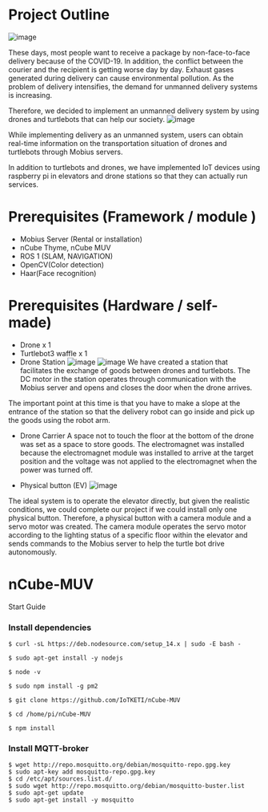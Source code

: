 # Project Outline
![image](https://user-images.githubusercontent.com/79128042/141941607-d4eaae8f-a0de-435f-97a4-c6f351dc148a.png)

These days, most people want to receive a package by non-face-to-face delivery because of the COVID-19. In addition, the conflict between the courier and the recipient is getting worse day by day. Exhaust gases generated during delivery can cause environmental pollution. As the problem of delivery intensifies, the demand for unmanned delivery systems is increasing.

Therefore, we decided to implement an unmanned delivery system by using drones and turtlebots that can help our society.
![image](https://user-images.githubusercontent.com/79128042/141941892-f20d8ae9-4dec-48fe-b422-418e62e884cf.png)

While implementing delivery as an unmanned system, users can obtain real-time information on the transportation situation of drones and turtlebots through Mobius servers.

In addition to turtlebots and drones, we have implemented IoT devices using raspberry pi in elevators and drone stations so that they can actually run services.

# Prerequisites (Framework / module )
- Mobius Server (Rental or installation)
- nCube Thyme, nCube MUV
- ROS 1 (SLAM, NAVIGATION)
- OpenCV(Color detection)
- Haar(Face recognition)

# Prerequisites (Hardware / self-made)

- Drone x 1
- Turtlebot3 waffle x 1
- Drone Station
![image](https://user-images.githubusercontent.com/79128042/141942444-abc3a6e0-f706-4249-916c-09baebe7e0cf.png)
![image](https://user-images.githubusercontent.com/79128042/141942500-fafad351-4a37-4acd-b57f-7af0dbe7d143.png)
We have created a station that facilitates the exchange of goods between drones and turtlebots. The DC motor in the station operates through communication with the Mobius server and opens and closes the door when the drone arrives.

The important point at this time is that you have to make a slope at the entrance of the station so that the delivery robot can go inside and pick up the goods using the robot arm.

- Drone Carrier 
A space not to touch the floor at the bottom of the drone was set as a space to store goods. The electromagnet was installed because the electromagnet module was installed to arrive at the target position and the voltage was not applied to the electromagnet when the power was turned off.

- Physical button (EV)
![image](https://user-images.githubusercontent.com/79128042/141942708-1ca24e37-e31a-450f-964b-1a186a29248f.png)

The ideal system is to operate the elevator directly, but given the realistic conditions, we could complete our project if we could install only one physical button. Therefore, a physical button with a camera module and a servo motor was created. The camera module operates the servo motor according to the lighting status of a specific floor within the elevator and sends commands to the Mobius server to help the turtle bot drive autonomously.





# nCube-MUV
Start Guide

### Install dependencies
```
$ curl -sL https://deb.nodesource.com/setup_14.x | sudo -E bash -

$ sudo apt-get install -y nodejs

$ node -v

$ sudo npm install -g pm2

$ git clone https://github.com/IoTKETI/nCube-MUV

$ cd /home/pi/nCube-MUV

$ npm install
```

### Install MQTT-broker
```
$ wget http://repo.mosquitto.org/debian/mosquitto-repo.gpg.key
$ sudo apt-key add mosquitto-repo.gpg.key
$ cd /etc/apt/sources.list.d/
$ sudo wget http://repo.mosquitto.org/debian/mosquitto-buster.list 
$ sudo apt-get update
$ sudo apt-get install -y mosquitto
```
